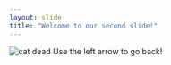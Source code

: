 ```yaml
---
layout: slide
title: "Welcome to our second slide!"
---
```

![cat dead](https://media.makeameme.org/created/your-dumb-has.jpg)
Use the left arrow to go back!
